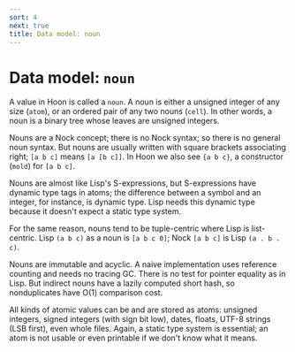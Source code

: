 ```yaml
---
sort: 4
next: true
title: Data model: noun
---
```


# Data model: `noun`

A value in Hoon is called a `noun`.  A noun is either a unsigned
integer of any size (`atom`), or an ordered pair of any two
nouns (`cell`).  In other words, a noun is a binary tree whose
leaves are unsigned integers.

Nouns are a Nock concept; there is no Nock syntax; so there is no
general noun syntax.  But nouns are usually written with square
brackets associating right; `[a b c]` means `[a [b c]]`.  In Hoon
we also see `{a b c}`, a constructor (`mold`) for `[a b c]`.

Nouns are almost like Lisp's S-expressions, but S-expressions
have dynamic type tags in atoms; the difference between a symbol
and an integer, for instance, is dynamic type.  Lisp needs this
dynamic type because it doesn't expect a static type system.

For the same reason, nouns tend to be tuple-centric where Lisp is
list-centric.  Lisp `(a b c)` as a noun is `[a b c 0]`; Nock `[a
b c]` is Lisp `(a . b . c)`.

Nouns are immutable and acyclic.  A naive implementation uses
reference counting and needs no tracing GC.  There is no test for
pointer equality as in Lisp.  But indirect nouns have a lazily
computed short hash, so nonduplicates have O(1) comparison cost.

All kinds of atomic values can be and are stored as atoms:
unsigned integers, signed integers (with sign bit low), dates,
floats, UTF-8 strings (LSB first), even whole files.  Again,
a static type system is essential; an atom is not usable or even
printable if we don't know what it means.
